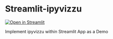 # Streamlit-ipyvizzu

[![Open in Streamlit](https://static.streamlit.io/badges/streamlit_badge_black_white.svg)](https://avrabyt-streamlit-ipyvizzu-app-f69fjd.streamlitapp.com)


Implement ipyvizzu within Streamlit App as a Demo 
